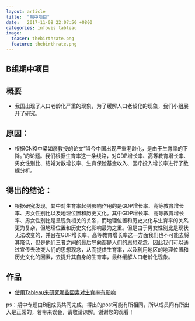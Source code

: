 ```yaml
---
layout: article
title:  "期中项目"
date:   2017-11-08 22:07:50 +0800
categories: infovis tableau
image:
  teaser: thebirthrate.png
  feature: thebirthrate.png
---
```


## B组期中项目

## 概要

- 我国出现了人口老龄化严重的现象，为了缓解人口老龄化的现象，我们小组展开了研究。

## 原因：

- 根据CNKI中梁如彦教授的论文“当今中国出现严重老龄化，是由于生育率的下降。”的论题。我们根据生育率这一条线路，对GDP增长率、高等教育增长率、男女性别比、结婚对数增长率、生育保险基金收入、医疗投入增长率进行了数据分析。

## 得出的结论：

- 根据研究发现，其中对生育率起到影响作用的是GDP增长率、高等教育增长率、男女性别比以及地理位置和历史文化。其中GDP增长率、高等教育增长率、男女性别比是呈现负相关的关系，而地理位置和历史文化与生育率的关系更为复杂，但地理位置和历史文化影响最为之重。但是由于男女性别比是现状无法改变的，并且在GDP增长率、高等教育增长率这一方面我们也不可能去将其降低，但是他们三者之间的最后导向都是人们的思想观念，因此我们可以通过宣传去改变人们的思想观念，从而提供生育率，以及利用地区的地理位置和历史文化的因素，去提升其自身的生育率，最终缓解人口老龄化现象。

## 作品

- <a href="https://jamieyin.github.io/infovis/Thebirthrate/index.html" target="_blank">使用Tableau来研究哪些因素对生育率有影响</a>

ps：期中专题由B组成员共同完成，得出的post可能有所相同，所以成员间有所出入是正常的，若带来误会，请敬请谅解。谢谢您的观看！